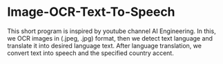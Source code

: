 # Image-OCR-Text-To-Speech
This short program is inspired by youtube channel AI Engineering. In this, we OCR images in (.jpeg, .jpg) format, then we detect text language and translate it into desired language text. After language translation, we convert text into speech and the specified country accent.
